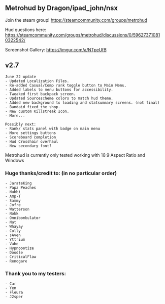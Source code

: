 
## Metrohud by Dragon/ipad_john/nsx

Join the steam group!
https://steamcommunity.com/groups/metrohud

Hud questions here:
https://steamcommunity.com/groups/metrohud/discussions/0/596273710810322542/

Screenshot Gallery:
https://imgur.com/a/NTpeUfB

## v2.7
	June 22 update
	- Updated Localization Files.
	- Re-added Casual/Comp rank toggle button to Main Menu. 
	- Added labels to menu buttons for accessibility.
	- Tweaked first backpack screen.
	- Updated Sourcescheme colors to match hud theme.
	- Added new background to loading and statsummary screens. (not final)
	- Bandaid fixed the shop.
	- New custom Killstreak Icon.
	- More...

	Possibly next:
	- Rank/ stats panel with badge on main menu 
	- More settings buttons  
	- Scoreboard completion
	- Hud Crosshair overhaul
	- New secondary font?



Metrohud is currently only tested working with 16:9 Aspect Ratio and Windows


### Huge thanks/credit to: (in no particular order)  
	- JarateKing
	- Papa Peaches
	- Nubbi
	- Amp-T
	- Sammy
	- Jofre
	- Watterson
	- Nokk
	- Omnibombulator
	- Nat
	- Whayay
	- Colly
	- sAven
	- Yttrium
	- Vabe
	- Hypnoootize
	- Doodle
	- CriticalFlaw
	- Renogare


### Thank you to my testers: 
	- Car
	- Yen
	- Fleura
	- J2sper 





